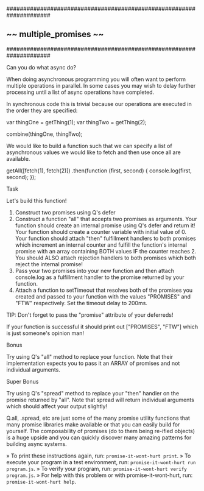 #####################################################################
##                    ~~  multiple_promises  ~~                    ##
#####################################################################

Can you do what async do?

When doing asynchronous programming you will often want to
perform multiple operations in parallel.  In some cases
you may wish to delay further processing until a list of
async operations have completed.

In synchronous code this is trivial because our operations
are executed in the order they are specified:

var thingOne = getThing(1);
var thingTwo = getThing(2);

combine(thingOne, thingTwo);

We would like to build a function such that we can specify a list
of asynchronous values we would like to fetch and then use once all
are available.

getAll([fetch(1), fetch(2)])
.then(function (first, second) {
  console.log(first, second);
});

Task

Let's build this function!

1. Construct two promises using Q's defer
2. Construct a function "all" that accepts two promises as arguments.
   Your function should create an internal promise using Q's defer and return it!
   Your function should create a counter variable with initial value of 0.
   Your function should attach "then" fulfillment handlers to both
   promises which increment an internal counter and fulfill the function's
   internal promise with an array containing BOTH values IF the counter reaches 2.
   You should ALSO attach rejection handlers to both promises which both reject
   the internal promise!
3. Pass your two promises into your new function and then attach console.log as
   a fulfillment handler to the promise returned by your function.
4. Attach a function to setTimeout that resolves both of the promises you created
   and passed to your function with the values "PROMISES" and "FTW" respectively.
   Set the timeout delay to 200ms.

TIP: Don't forget to pass the "promise" attribute of your deferreds!

If your function is successful it should print out ["PROMISES", "FTW"] which is
just someone's opinion man!

Bonus

Try using Q's "all" method to replace your function.  Note that their implementation
expects you to pass it an ARRAY of promises and not individual arguments.

Super Bonus

Try using Q's "spread" method to replace your "then" handler on the promise returned
by "all".  Note that spread will return individual arguments which should affect
your output slightly!

Q.all, .spread, etc are just some of the many promise utility functions that many
promise libraries make available or that you can easily build for yourself.  The
composability of promises (do to them being re-ified objects) is a huge upside
and you can quickly discover many amazing patterns for building async systems.


 » To print these instructions again, run: `promise-it-wont-hurt print`.
 » To execute your program in a test environment, run:
   `promise-it-wont-hurt run program.js`.
 » To verify your program, run: `promise-it-wont-hurt verify program.js`.
 » For help with this problem or with promise-it-wont-hurt, run:
   `promise-it-wont-hurt help`.